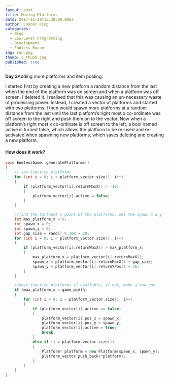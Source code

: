 ```yaml
---
layout: post
title: Moving Platforms
date: 2017-11-28T13:30:00.000Z
author: Connor King
categories:
  - Blog
  - Low-Level Programming
  - Development
  - Endless Runner
img: run.png
thumb: c_thumb.jpg
published: true
---
```


<b>Day 3</b>Adding more platforms and item pooling.<!--more-->

I started first by creating a new platform a random distance from the last when the end of the platform was on screen and when a platform was off screen, I deleted it. I	 realised that this was causing an un-necessary waste of processing power. Instead, I created a vector of platforms and started with two platforms. I then would spawn more platforms at a random distance from the last until the last platform’s right most x co-ordinate was off screen to the right and push them on to the vector. Now when a platform’s right most x co-ordinate is off screen to the left, a bool named active is turned false, which allows the platform to be re-used and re-activated when spawning new platforms, which saves deleting and creating a new platform. 

#### How does it work?
```C++
void EndlessGame::generatePlatforms()
{
	// set inactive platforms
	for (int i = 0; i < platform_vector.size(); i++)
	{
		if (platform_vector[i].returnMaxX() < -10)
		{
			platform_vector[i].active = false;
		}
	}

	//find the furthest x point of the platforms, set the spawn x & y
	int max_platform_x = 0;
	int spawn_x = 0;
	int spawn_y = 0;
	int gap_size = rand() % 100 + 20;
	for (int i = 0; i < platform_vector.size(); i++)
	{
		if (platform_vector[i].returnMaxX() > max_platform_x)
		{
			max_platform_x = platform_vector[i].returnMaxX();
			spawn_x = platform_vector[i].returnMaxX() + gap_size;
			spawn_y = platform_vector[i].returnYPos() + 26;
		}
	}

	//move inactive platforms if available, if not, make a new one
	if (max_platform_x < game_width)
	{
		for (int i = 0; i < platform_vector.size(); i++)
		{
			if (platform_vector[i].active == false)
			{
				platform_vector[i].pos_x = spawn_x;
				platform_vector[i].pos_y = spawn_y;
				platform_vector[i].active = true;
				break;
			}
			else if (i = platform_vector.size())
			{
				Platform* platform = new Platform(spawn_x, spawn_y);
				platform_vector.push_back(*platform);
			}
		}
	}
}
```
